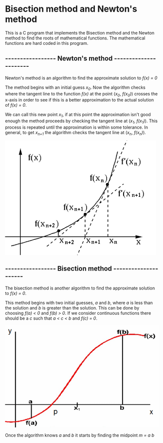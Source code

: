 # Bisection method and Newton's method

This is a C program that implements the Bisection method and the Newton method to
find the roots of mathematical functions. The mathematical functions are hard coded
in this program.

## ----------------- Newton's method ----------------------
Newton's method is an algorithm to find the approximate solution to *f(x) = 0*

The method begins with an initial guess *x<sub>0</sub>*. Now the algorithm checks where
the tangent line to the function *f(x)* at the point (*x<sub>0</sub>*, *f(*x<sub>0</sub>*)*) crosses
the x-axis in order to see if this is a better approximation to the actual solution of *f(x) = 0*.

We can call this new point *x<sub>1</sub>*, if at this point the approximation isn't good enough
the method proceeds by checking the tangent line at (*x<sub>1</sub>*, *f(*x<sub>1</sub>*)*).
This process is repeated until the approximation is within some tolerance.
In general, to get *x<sub>n+1</sub>* the algorithm checks the tangent line at (*x<sub>n</sub>*, *f(*x<sub>n</sub>*)*).

![Newton img](https://raw.githubusercontent.com/Lehmannhen/Bisection-and-Newton-method/master/images/Newton.jpg)




## ----------------- Bisection method ---------------------
The bisection method is another algorithm to find the approximate solution to *f(x) = 0*.

This method begins with two initial guesses, *a* and *b*, where *a* is less than the solution
and *b* is greater than the solution. This can be done by choosing *f(a) < 0* and *f(b) > 0*.
If we consider continuous functions there should be a *c* such that *a < c < b* and *f(c) = 0*.

![Newton img](https://raw.githubusercontent.com/Lehmannhen/Bisection-and-Newton-method/master/images/bisection.jpg)

Once the algorithm knows *a* and *b* it starts by finding the midpoint *m = <mfrac>a b</mfrac>*
